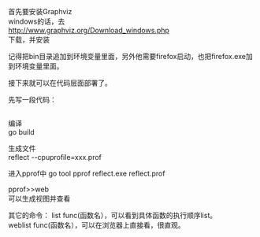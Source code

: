 首先要安装Graphviz  
windows的话，去  
http://www.graphviz.org/Download_windows.php  
下载，并安装  

记得把bin目录追加到环境变量里面，另外他需要firefox启动，也把firefox.exe加到环境变量里面。  

接下来就可以在代码层面部署了。  

先写一段代码：

```go
```
编译  
go build  

生成文件    
reflect --cpuprofile=xxx.prof  

进入pprof中
go tool pprof reflect.exe reflect.prof

pprof>>web  
可以生成视图并查看  

其它的命令：
list func(函数名），可以看到具体函数的执行顺序list。  
weblist func(函数名），可以在浏览器上直接看，很直观。  

